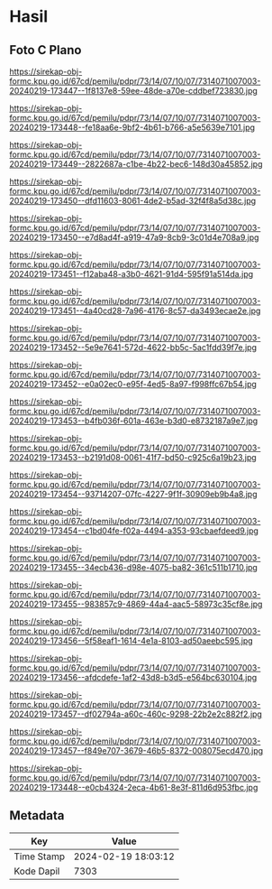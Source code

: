 # Hasil

## Foto C Plano

https://sirekap-obj-formc.kpu.go.id/67cd/pemilu/pdpr/73/14/07/10/07/7314071007003-20240219-173447--1f8137e8-59ee-48de-a70e-cddbef723830.jpg

https://sirekap-obj-formc.kpu.go.id/67cd/pemilu/pdpr/73/14/07/10/07/7314071007003-20240219-173448--fe18aa6e-9bf2-4b61-b766-a5e5639e7101.jpg

https://sirekap-obj-formc.kpu.go.id/67cd/pemilu/pdpr/73/14/07/10/07/7314071007003-20240219-173449--2822687a-c1be-4b22-bec6-148d30a45852.jpg

https://sirekap-obj-formc.kpu.go.id/67cd/pemilu/pdpr/73/14/07/10/07/7314071007003-20240219-173450--dfd11603-8061-4de2-b5ad-32f4f8a5d38c.jpg

https://sirekap-obj-formc.kpu.go.id/67cd/pemilu/pdpr/73/14/07/10/07/7314071007003-20240219-173450--e7d8ad4f-a919-47a9-8cb9-3c01d4e708a9.jpg

https://sirekap-obj-formc.kpu.go.id/67cd/pemilu/pdpr/73/14/07/10/07/7314071007003-20240219-173451--f12aba48-a3b0-4621-91d4-595f91a514da.jpg

https://sirekap-obj-formc.kpu.go.id/67cd/pemilu/pdpr/73/14/07/10/07/7314071007003-20240219-173451--4a40cd28-7a96-4176-8c57-da3493ecae2e.jpg

https://sirekap-obj-formc.kpu.go.id/67cd/pemilu/pdpr/73/14/07/10/07/7314071007003-20240219-173452--5e9e7641-572d-4622-bb5c-5ac1fdd39f7e.jpg

https://sirekap-obj-formc.kpu.go.id/67cd/pemilu/pdpr/73/14/07/10/07/7314071007003-20240219-173452--e0a02ec0-e95f-4ed5-8a97-f998ffc67b54.jpg

https://sirekap-obj-formc.kpu.go.id/67cd/pemilu/pdpr/73/14/07/10/07/7314071007003-20240219-173453--b4fb036f-601a-463e-b3d0-e8732187a9e7.jpg

https://sirekap-obj-formc.kpu.go.id/67cd/pemilu/pdpr/73/14/07/10/07/7314071007003-20240219-173453--b2191d08-0061-41f7-bd50-c925c6a19b23.jpg

https://sirekap-obj-formc.kpu.go.id/67cd/pemilu/pdpr/73/14/07/10/07/7314071007003-20240219-173454--93714207-07fc-4227-9f1f-30909eb9b4a8.jpg

https://sirekap-obj-formc.kpu.go.id/67cd/pemilu/pdpr/73/14/07/10/07/7314071007003-20240219-173454--c1bd04fe-f02a-4494-a353-93cbaefdeed9.jpg

https://sirekap-obj-formc.kpu.go.id/67cd/pemilu/pdpr/73/14/07/10/07/7314071007003-20240219-173455--34ecb436-d98e-4075-ba82-361c511b1710.jpg

https://sirekap-obj-formc.kpu.go.id/67cd/pemilu/pdpr/73/14/07/10/07/7314071007003-20240219-173455--983857c9-4869-44a4-aac5-58973c35cf8e.jpg

https://sirekap-obj-formc.kpu.go.id/67cd/pemilu/pdpr/73/14/07/10/07/7314071007003-20240219-173456--5f58eaf1-1614-4e1a-8103-ad50aeebc595.jpg

https://sirekap-obj-formc.kpu.go.id/67cd/pemilu/pdpr/73/14/07/10/07/7314071007003-20240219-173456--afdcdefe-1af2-43d8-b3d5-e564bc630104.jpg

https://sirekap-obj-formc.kpu.go.id/67cd/pemilu/pdpr/73/14/07/10/07/7314071007003-20240219-173457--df02794a-a60c-460c-9298-22b2e2c882f2.jpg

https://sirekap-obj-formc.kpu.go.id/67cd/pemilu/pdpr/73/14/07/10/07/7314071007003-20240219-173457--f849e707-3679-46b5-8372-008075ecd470.jpg

https://sirekap-obj-formc.kpu.go.id/67cd/pemilu/pdpr/73/14/07/10/07/7314071007003-20240219-173448--e0cb4324-2eca-4b61-8e3f-811d6d953fbc.jpg


## Metadata

| Key        | Value               |
| ---------- | ------------------- |
| Time Stamp | 2024-02-19 18:03:12 |
| Kode Dapil | 7303                |



